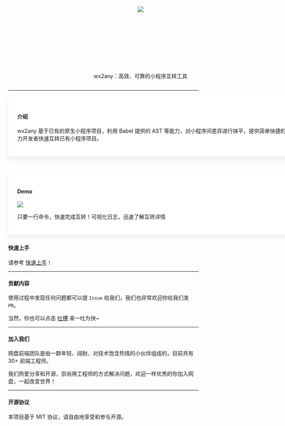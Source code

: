 <div style="position: relative;width:700px;height: 400px;">
    <img style="position: absolute;top: 50%;left: 50%;transform: translate(-50%,-50%);" src="/union-static/public/static/joy-org/docs/logo.png"/>
    <p style="position:absolute;width: 100%;bottom:0;text-align:center;">wx2any：高效、可靠的小程序互转工具</p>
</div>

---

<div style="width:770px;margin-bottom: 40px;padding: 24px;background-color: #fff;border-radius: 6px;box-shadow: 0 8px 12px #ebedf0;">
    <h4>介绍</h4>
    <p>wx2any 基于已有的原生小程序项目，利用 Babel 提供的 AST 等能力，对小程序间差异进行抹平，提供简单快捷的 API，助力开发者快速互转已有小程序项目。</p>
</div>

<div style="width:770px;margin-bottom: 24px;padding: 24px;background-color: #fff;border-radius: 6px;box-shadow: 0 8px 12px #ebedf0;">
    <h4>Demo</h4>
    <img src="https://issuecdn.baidupcs.com/issue/netdisk/ts_ad/help/1578475646.png" />
    <p>只要一行命令，快速完成互转！可视化日志，迅速了解互转详情</p>
</div>

#### 快速上手

请参考 [快速上手](/start/quick)！

---

#### 贡献内容

使用过程中发现任何问题都可以提 `Issue` 给我们，我们也非常欢迎你给我们发 `PR`。

当然，你也可以点击 [吐槽](https://support.qq.com/products/123203) 来一吐为快~

---

#### 加入我们

网盘前端团队是由一群年轻、阔耐、对技术饱含热情的小伙伴组成的，目前共有 30+ 前端工程师。

我们热爱分享和开源，崇尚用工程师的方式解决问题，欢迎一样优秀的你加入网盘，一起改变世界！

---

#### 开源协议

本项目基于 MIT 协议，请自由地享受和参与开源。

